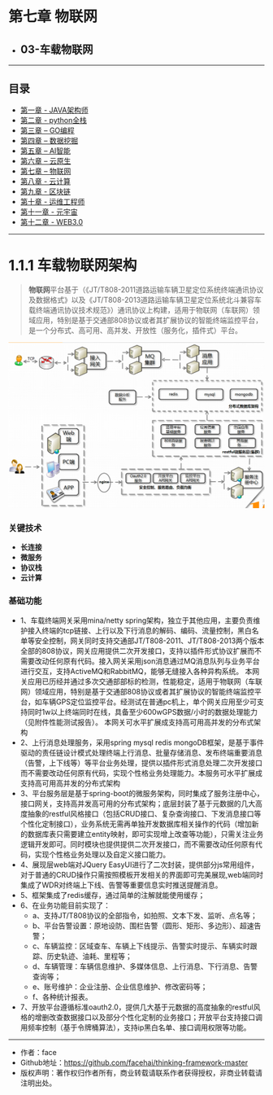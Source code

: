 # 第七章 物联网
- ## 03-车载物联网

------
## 目录
- [第一章 - JAVA架构师](JAVA架构师.md)
- [第二章 - python全栈](python全栈.md)
- [第三章 – GO编程](GO编程.md)
- [第四章 – 数据挖掘](数据挖掘.md)
- [第五章 – AI智能](AI智能.md)
- [第六章 – 云原生](云原生.md)
- [第七章 – 物联网](物联网.md)
- [第八章 - 云计算](云计算.md)
- [第九章 - 区块链](区块链.md)
- [第十章 - 运维工程师](运维工程师.md)
- [第十一章 - 元宇宙](元宇宙.md)
- [第十二章 - WEB3.0](WEB3.0.md)
------

# 1.1.1 车载物联网架构
> **物联网**平台基于（《JT/T808-2011道路运输车辆卫星定位系统终端通讯协议及数据格式》以及《JT/T808-2013道路运输车辆卫星定位系统北斗兼容车载终端通讯协议技术规范》）通讯协议上构建，适用于物联网（车联网）领域应用，特别是基于交通部808协议或者其扩展协议的智能终端监控平台，是一个分布式、高可用、高并发、开放性（服务化，插件式）平台。

![20220116095514.png](screenshot/20220116095514.png)

### 关键技术
- **长连接**
- **微服务**
- **协议栈**
- **云计算**

### 基础功能
- 1、车载终端网关采用mina/netty spring架构，独立于其他应用，主要负责维护接入终端的tcp链接、上行以及下行消息的解码、编码、流量控制，黑白名单等安全控制，网关同时支持交通部JT/T808-2011、JT/T808-2013两个版本全部的808协议，网关应用提供二次开发接口，支持以插件形式协议扩展而不需要改动任何原有代码。接入网关采用json消息通过MQ消息队列与业务平台进行交互，支持ActiveMQ和RabbitMQ，能够无缝接入各种异构系统。
本网关应用已历经并通过多次交通部部标的检测，性能稳定，适用于物联网（车联网）领域应用，特别是基于交通部808协议或者其扩展协议的智能终端监控平台，如车辆GPS定位监控平台。经测试在普通pc机上，单个网关应用至少可支持同时1w以上终端同时在线，具备至少600wGPS数据/小时的数据处理能力（见附件性能测试报告）。
本网关可水平扩展成支持高可用高并发的分布式架构
- 2、上行消息处理服务，采用spring mysql redis mongoDB框架，是基于事件驱动的责任链设计模式处理终端上行消息、批量存储消息、发布终端重要消息（告警，上下线等）等平台业务处理，提供以插件形式消息处理二次开发接口而不需要改动任何原有代码，实现个性格业务处理能力。本服务可水平扩展成支持高可用高并发的分布式架构
- 3、平台服务层是基于spring-boot的微服务架构，同时集成了服务注册中心，接口网关，支持高并发高可用的分布式架构；底层封装了基于元数据的几大高度抽象的restful风格接口（包括CRUD接口、复杂查询接口、下发消息接口等个性化定制接口），业务系统无需再单独开发数据库相关操作的代码（增加新的数据库表只需要建立entity映射，即可实现增上改查等功能），只需关注业务逻辑开发即可。同时模块也提供提供二次开发接口，而不需要改动任何原有代码，实现个性格业务处理以及自定义接口能力。
- 4、展现层web端对JQuery EasyUI进行了二次封装，提供部分js常用组件，对于普通的CRUD操作只需按照模板开发相关的界面即可完美展现,web端同时集成了WDR对终端上下线、告警等重要信息实时推送提醒消息。
- 5、框架集成了redis缓存，通过简单的注解就能使用缓存；
- 6、在业务功能目前实现了：
    - a、支持JT/T808协议的全部指令，如拍照、文本下发、监听、点名等；
    - b、平台告警设置：原地设防、围栏告警（圆形、矩形、多边形）、超速告警；
    - c、车辆监控：区域查车、车辆上下线提示、告警实时提示、车辆实时跟踪、历史轨迹、油耗、里程等；
    - d、车辆管理：车辆信息维护、多媒体信息、上行消息、下行消息、告警查询等；
    - e、账号维护：企业注册、企业信息维护、修改密码等；
    - f、各种统计报表。
- 7、开放平台遵循标准oauth2.0，提供几大基于元数据的高度抽象的restful风格的增删改查数据接口以及部分个性化定制的业务接口；开放平台支持接口调用频率控制（基于令牌桶算法），支持ip黑白名单、接口调用权限等功能。

---
- 作者：face
- Github地址：https://github.com/facehai/thinking-framework-master
- 版权声明：著作权归作者所有，商业转载请联系作者获得授权，非商业转载请注明出处。
